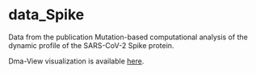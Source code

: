 # data_Spike

Data from the publication Mutation-based computational analysis of the dynamic profile of the SARS-CoV-2 Spike protein.

Dma-View visualization is available [here](https://dms-view.github.io/?markdown-url=https%3A%2F%2Fraw.githubusercontent.com%2Fnataliateruel%2Fdata_Spike%2Fmain%2Finfo.md&data-url=https%3A%2F%2Fraw.githubusercontent.com%2Fnataliateruel%2Fdata_Spike%2Fmain%2Fvibentropy_dms_data.csv&condition=beta%3D1&site_metric=site_median&mutation_metric=mut_diff_delta&selected_sites=G232%2CK417%2CD614&protein-data-color=&protein-other-color=&pdb-url=https%3A%2F%2Fraw.githubusercontent.com%2Fnataliateruel%2Fdata_Spike%2Fmain%2F6vxx_filled.pdb).
